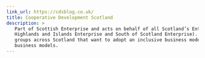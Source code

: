 ```yaml
---
link_url: https://cdsblog.co.uk/ 
title: Cooperative Development Scotland
description: >
   Part of Scottish Enterprise and acts on behalf of all Scotland’s Enterprise agencies (Scottish Enterprise, 
   Highlands and Islands Enterprise and South of Scotland Enterprise). We provide support to companies and community 
   groups across Scotland that want to adopt an inclusive business model such as employee ownership and co-operative 
   business models.
---
```

